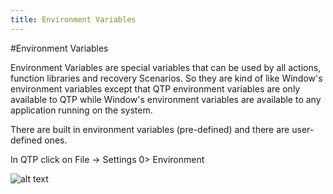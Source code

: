 ```yaml
---
title: Environment Variables
---
```


#Environment Variables

Environment Variables are special variables that can be used by all actions, function libraries and recovery Scenarios. So they are kind of like Window's environment variables except that QTP environment variables are only available to QTP while Window's environment variables are available to any application running on the system. 

There are built in environment variables (pre-defined) and there are user-defined ones. 

In QTP click on File -> Settings 0> Environment

![alt text](https://cloud.githubusercontent.com/assets/10998057/10380233/4d0cf740-6dd8-11e5-9a97-87243e9df958.png "LoginCode")


